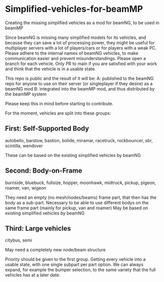 # Simplified-vehicles-for-beamMP
Creating the missing simplified vehicles as a mod for beamNG, to be used in beamMP

Since beamNG is missing many simplified models for its vehicles, and because they can save a lot of processing power, they might be useful for multiplayer servers with a lot of players/cars or for players with a weak PC.
Please adhere to the internal names of beamNG vehicles, to make communication easier and prevent misunderstandings.
Please open a branch for each vehicle. Only PR to main if you are satisfied with your work and think that the vehicle is in a usable state.

This repo is public and the result of it will be:
A: published to the beamNG repo for anyone to use on their server (or singleplayer if they desire) as a beamNG mod
B: integrated into the beamMP mod, and thus distributed by the beamMP system

Please keep this in mind before starting to contribute.

For the moment, vehicles are split into these groups:

## First: Self-Supported Body
autobello, barstow, bastion, bolide, miramar, racetruck, rockbouncer, sbr, scintilla, wendover

These can be based on the existing simplified vehicles by beamNG

## Second: Body-on-Frame
burnside, bluebuck, fullsize, hopper, moonhawk, midtruck, pickup, pigeon, roamer, van, wigeon

They need an empty (no mesh/nodes/beams) frame part, that then has the body as a sub-part. Necessary to be able to use different bodys on the same frame part (mainly for pickup, van and roamer)
May be based on existing simplified vehicles by beamNG

## Third: Large vehicles
citybus, semi

May need a completely new node/beam structure

Priority should be given to the first group. Getting every vehicle into a usable state, with one single subpart per part option. We can always expand, for example the bumper selection, to the same variety that the full vehicles has at a later date.
